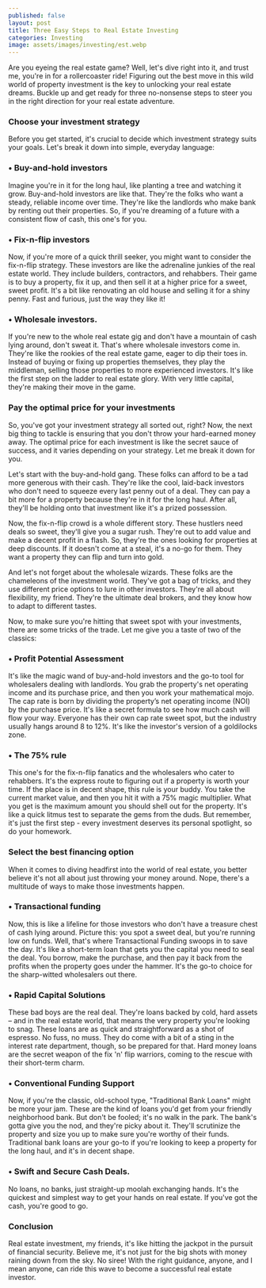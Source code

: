 ```yaml
---
published: false
layout: post
title: Three Easy Steps to Real Estate Investing
categories: Investing
image: assets/images/investing/est.webp
---
```


Are you eyeing the real estate game? Well, let's dive right into it, and trust me, you're in for a rollercoaster ride! Figuring out the best move in this wild world of property investment is the key to unlocking your real estate dreams. Buckle up and get ready for three no-nonsense steps to steer you in the right direction for your real estate adventure.

### Choose your investment strategy
Before you get started, it's crucial to decide which investment strategy suits your goals. Let's break it down into simple, everyday language:

### • Buy-and-hold investors
Imagine you're in it for the long haul, like planting a tree and watching it grow. Buy-and-hold investors are like that. They're the folks who want a steady, reliable income over time. They're like the landlords who make bank by renting out their properties. So, if you're dreaming of a future with a consistent flow of cash, this one's for you.

### • Fix-n-flip investors
Now, if you're more of a quick thrill seeker, you might want to consider the fix-n-flip strategy. These investors are like the adrenaline junkies of the real estate world. They include builders, contractors, and rehabbers. Their game is to buy a property, fix it up, and then sell it at a higher price for a sweet, sweet profit. It's a bit like renovating an old house and selling it for a shiny penny. Fast and furious, just the way they like it!

### • Wholesale investors.
If you're new to the whole real estate gig and don't have a mountain of cash lying around, don't sweat it. That's where wholesale investors come in. They're like the rookies of the real estate game, eager to dip their toes in. Instead of buying or fixing up properties themselves, they play the middleman, selling those properties to more experienced investors. It's like the first step on the ladder to real estate glory. With very little capital, they're making their move in the game.

### Pay the optimal price for your investments
So, you've got your investment strategy all sorted out, right? Now, the next big thing to tackle is ensuring that you don't throw your hard-earned money away. The optimal price for each investment is like the secret sauce of success, and it varies depending on your strategy. Let me break it down for you.

Let's start with the buy-and-hold gang. These folks can afford to be a tad more generous with their cash. They're like the cool, laid-back investors who don't need to squeeze every last penny out of a deal. They can pay a bit more for a property because they're in it for the long haul. After all, they'll be holding onto that investment like it's a prized possession.

Now, the fix-n-flip crowd is a whole different story. These hustlers need deals so sweet, they'll give you a sugar rush. They're out to add value and make a decent profit in a flash. So, they're the ones looking for properties at deep discounts. If it doesn't come at a steal, it's a no-go for them. They want a property they can flip and turn into gold.

And let's not forget about the wholesale wizards. These folks are the chameleons of the investment world. They've got a bag of tricks, and they use different price options to lure in other investors. They're all about flexibility, my friend. They're the ultimate deal brokers, and they know how to adapt to different tastes.

Now, to make sure you're hitting that sweet spot with your investments, there are some tricks of the trade. Let me give you a taste of two of the classics:

### • Profit Potential Assessment
It's like the magic wand of buy-and-hold investors and the go-to tool for wholesalers dealing with landlords. You grab the property's net operating income and its purchase price, and then you work your mathematical mojo. The cap rate is born by dividing the property’s net operating income (NOI) by the purchase price. It's like a secret formula to see how much cash will flow your way. Everyone has their own cap rate sweet spot, but the industry usually hangs around 8 to 12%. It's like the investor's version of a goldilocks zone.

### • The 75% rule
This one's for the fix-n-flip fanatics and the wholesalers who cater to rehabbers. It's the express route to figuring out if a property is worth your time. If the place is in decent shape, this rule is your buddy. You take the current market value, and then you hit it with a 75% magic multiplier. What you get is the maximum amount you should shell out for the property. It's like a quick litmus test to separate the gems from the duds. But remember, it's just the first step - every investment deserves its personal spotlight, so do your homework.

### Select the best financing option
When it comes to diving headfirst into the world of real estate, you better believe it's not all about just throwing your money around. Nope, there's a multitude of ways to make those investments happen.

### • Transactional funding
Now, this is like a lifeline for those investors who don't have a treasure chest of cash lying around. Picture this: you spot a sweet deal, but you're running low on funds. Well, that's where Transactional Funding swoops in to save the day. It's like a short-term loan that gets you the capital you need to seal the deal. You borrow, make the purchase, and then pay it back from the profits when the property goes under the hammer. It's the go-to choice for the sharp-witted wholesalers out there.

### • Rapid Capital Solutions
These bad boys are the real deal. They're loans backed by cold, hard assets – and in the real estate world, that means the very property you're looking to snag. These loans are as quick and straightforward as a shot of espresso. No fuss, no muss. They do come with a bit of a sting in the interest rate department, though, so be prepared for that. Hard money loans are the secret weapon of the fix 'n' flip warriors, coming to the rescue with their short-term charm.

### • Conventional Funding Support
Now, if you're the classic, old-school type, "Traditional Bank Loans" might be more your jam. These are the kind of loans you'd get from your friendly neighborhood bank. But don't be fooled; it's no walk in the park. The bank's gotta give you the nod, and they're picky about it. They'll scrutinize the property and size you up to make sure you're worthy of their funds. Traditional bank loans are your go-to if you're looking to keep a property for the long haul, and it's in decent shape.

### • Swift and Secure Cash Deals.
No loans, no banks, just straight-up moolah exchanging hands. It's the quickest and simplest way to get your hands on real estate. If you've got the cash, you're good to go.

### Conclusion
Real estate investment, my friends, it's like hitting the jackpot in the pursuit of financial security. Believe me, it's not just for the big shots with money raining down from the sky. No siree! With the right guidance, anyone, and I mean anyone, can ride this wave to become a successful real estate investor.
